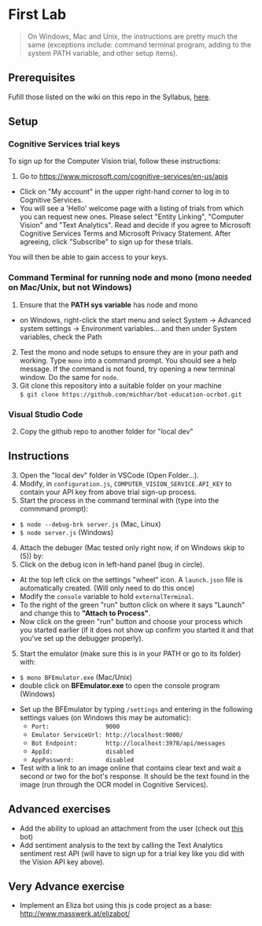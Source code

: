 # First Lab

> On Windows, Mac and Unix, the instructions are pretty much the same (exceptions include:  command terminal program, adding to the system PATH variable, and other setup items).

## Prerequisites

Fufill those listed on the wiki on this repo in the Syllabus, [here](https://github.com/michhar/bot-education-ocrbot/wiki/Data-Science-Conference-Syllabus).

## Setup

### Cognitive Services trial keys

To sign up for the Computer Vision trial, follow these instructions:

1.  Go to https://www.microsoft.com/cognitive-services/en-us/apis
*  Click on "My account" in the upper right-hand corner to log in to Cognitive Services.
*  You will see a 'Hello' welcome page with a listing of trials from which you can request new ones.  Please select "Entity Linking", "Computer Vision" and "Text Analytics".  Read and decide if you agree to Microsoft Cognitive Services Terms and Microsoft Privacy Statement.  After agreeing, click "Subscribe" to sign up for these trials.  

You will then be able to gain access to your keys.

### Command Terminal for running node and mono (mono needed on Mac/Unix, but not Windows)

1.  Ensure that the **PATH sys variable** has node and mono 
  * on Windows, right-click the start menu and select System -> Advanced system settings -> Environment variables... and then under System variables, check the Path
2.  Test the mono and node setups to ensure they are in your path and working.  Type `mono` into a command prompt.  You should see a help message.  If the command is not found, try opening a new terminal window.  Do the same for `node`.
3.  Git clone this repository into a suitable folder on your machine
<br> `$ git clone https://github.com/michhar/bot-education-ocrbot.git`

### Visual Studio Code

2.  Copy the github repo to another folder for "local dev"

## Instructions

3.  Open the "local dev" folder in VSCode (Open Folder...).
2.  Modify, in `configuration.js`, `COMPUTER_VISION_SERVICE.API_KEY` to contain your API key from above trial sign-up process.
3.  Start the process in the command terminal with (type into the commmand prompt):
  - `$ node --debug-brk server.js` (Mac, Linux)
  - `$ node server.js` (Windows)
4.  Attach the debuger (Mac tested only right now, if on Windows skip to (5)) by:
  1.  Click on the debug icon in left-hand panel (bug in circle).
  *  At the top left click on the settings "wheel" icon.  A `launch.json` file is automatically created. (Will only need to do this once)
  *  Modify the `console` variable to hold `externalTerminal`.
  *  To the right of the green "run" button click on where it says "Launch" and change this to **"Attach to Process"**.
  *  Now click on the green "run" button and choose your process which you started earlier (if it does not show up confirm you started it and that you've set up the debugger properly).
5.  Start the emulator (make sure this is in your PATH or go to its folder) with:
  - `$ mono BFEmulator.exe` (Mac/Unix)
  - double click on **BFEmulator.exe** to open the console program (Windows)
* Set up the BFEmulator by typing `/settings` and entering in the following settings values (on Windows this may be automatic):
  - `Port:                9000`
  - `Emulator ServiceUrl: http://localhost:9000/`
  - `Bot Endpoint:        http://localhost:3978/api/messages`
  - `AppId:               disabled`
  - `AppPassword:         disabled`
* Test with a link to an image online that contains clear text and wait a second or two for the bot's response.  It should be the text found in the image (run through the OCR model in Cognitive Services).

## Advanced exercises

* Add the ability to upload an attachment from the user (check out [this](https://github.com/Microsoft/BotBuilder-Samples/blob/master/Node/core-ReceiveAttachment/app.js) bot)
* Add sentiment analysis to the text by calling the Text Analytics sentiment rest API (will have to sign up for a trial key like you did with the Vision API key above).

## Very Advance exercise

* Implement an Eliza bot using this js code project as a base:  http://www.masswerk.at/elizabot/

